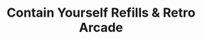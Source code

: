 ---
title: "Contain Yourself Refills & Retro Arcade"
url: /invergordon/contain-yourself-refills-and-retro-arcade/
shop: video games
---